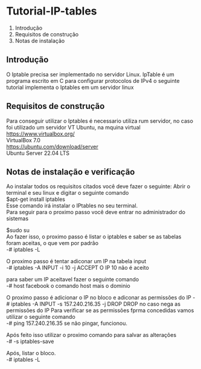 # Tutorial-IP-tables
1. Introdução
2. Requisitos de construção 
3. Notas de instalação


Introdução
-----------
O Iptable precisa ser implementado no servidor Linux. IpTable é um programa escrito em C para configurar protocolos de IPv4
o seguinte tutorial implementa o Iptables em um servidor linux


Requisitos de construção
-------------
Para conseguir utilizar o Iptables é necessario utiliza rum servidor, no caso foi utilizado um servidor VT Ubuntu, na mquina virtual 
</br>
https://www.virtualbox.org/
</br>
VirtualBox 7.0
</br>
https://ubuntu.com/download/server
</br>
Ubuntu Server 22.04 LTS 



Notas de instalação e verificação
-------------
Ao instalar todos os requisitos citados você deve fazer o seguinte:
Abrir o terminal e seu linux e digitar o seguinte comando 
</br>
$apt-get install iptables
</br>
Esse comando irá instalar o IPtables no seu terminal.
</br>
Para seguir para o proximo passo você deve entrar no administrador do sistemas 
</br>

$sudo su
</br>
Ao fazer isso, o proximo passo é listar o iptables e saber se as tabelas foram aceitas, o que vem por padrão
</br>
-# iptables -L

O proximo passo é tentar adiconar um IP na tabela input
</br>
-# iptables -A INPUT -i 10 -j ACCEPT
O IP 10 não é aceito 


 para saber um IP aceitavel fazer o seguinte comando
 </br>
-# host facebook
o comando host mais o dominio

O proximo passo é adicionar o IP no bloco e adiconar as permissões do IP
-# iptables -A INPUT -s 157.240.216.35 -j DROP
DROP no caso nega as permissões do IP 
Para verificar se as permissões fprma concedidas vamos utilizar o seguinte comando
</br>
-# ping 157.240.216.35
se não pingar, funcionou. 

Após feito isso utilizar o proximo comando para salvar as alterações 
</br>
-# -s iptables-save

Após, listar o bloco.
</br>
-# iptables -L


